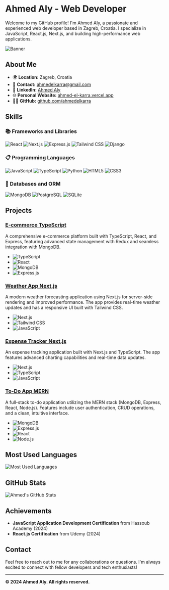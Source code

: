 # Ahmed Aly - Web Developer

Welcome to my GitHub profile! I'm Ahmed Aly, a passionate and experienced web developer based in Zagreb, Croatia. I specialize in JavaScript, React.js, Next.js, and building high-performance web applications.

![Banner](https://via.placeholder.com/1200x300?text=Welcome+to+My+GitHub+Profile)

## About Me

- 🌍 **Location:** Zagreb, Croatia
- 📧 **Contact:** [ahmedelkarra@gmail.com](mailto:ahmedelkarra@gmail.com)
- 💼 **LinkedIn:** [Ahmed Aly](https://www.linkedin.com/in/ahmedaly)
- 🌐 **Personal Website:** [ahmed-el-karra.vercel.app](https://ahmed-el-karra.vercel.app)
- 🧑‍💻 **GitHub:** [github.com/ahmedelkarra](https://github.com/ahmedelkarra)

## Skills

### 📚 Frameworks and Libraries

![React](https://img.shields.io/badge/React.js-85%25-blue?style=flat&logo=react&logoColor=white)
![Next.js](https://img.shields.io/badge/Next.js-75%25-black?style=flat&logo=next.js&logoColor=white)
![Express.js](https://img.shields.io/badge/Express.js-70%25-blue?style=flat&logo=express&logoColor=white)
![Tailwind CSS](https://img.shields.io/badge/Tailwind%20CSS-70%25-blue?style=flat&logo=tailwindcss&logoColor=white)
![Django](https://img.shields.io/badge/Django-60%25-green?style=flat&logo=django&logoColor=white)

### 📋 Programming Languages

![JavaScript](https://img.shields.io/badge/JavaScript-90%25-yellow?style=flat&logo=javascript&logoColor=white)
![TypeScript](https://img.shields.io/badge/TypeScript-80%25-blue?style=flat&logo=typescript&logoColor=white)
![Python](https://img.shields.io/badge/Python-70%25-blue?style=flat&logo=python&logoColor=white)
![HTML5](https://img.shields.io/badge/HTML5-85%25-orange?style=flat&logo=html5&logoColor=white)
![CSS3](https://img.shields.io/badge/CSS3-80%25-blue?style=flat&logo=css3&logoColor=white)

### 💾 Databases and ORM

![MongoDB](https://img.shields.io/badge/MongoDB-80%25-green?style=flat&logo=mongodb&logoColor=white)
![PostgreSQL](https://img.shields.io/badge/PostgreSQL-70%25-blue?style=flat&logo=postgresql&logoColor=white)
![SQLite](https://img.shields.io/badge/SQLite-60%25-blue?style=flat&logo=sqlite&logoColor=white)

## Projects

### [E-commerce TypeScript](https://github.com/username/e-commerce-typescript)
A comprehensive e-commerce platform built with TypeScript, React, and Express, featuring advanced state management with Redux and seamless integration with MongoDB.
- ![TypeScript](https://img.shields.io/badge/-TypeScript-blue?style=flat&logo=typescript&logoColor=white)
- ![React](https://img.shields.io/badge/-React.js-blue?style=flat&logo=react&logoColor=white)
- ![MongoDB](https://img.shields.io/badge/-MongoDB-green?style=flat&logo=mongodb&logoColor=white)
- ![Express.js](https://img.shields.io/badge/-Express.js-blue?style=flat&logo=express&logoColor=white)

### [Weather App Next.js](https://github.com/username/weather-app-next)
A modern weather forecasting application using Next.js for server-side rendering and improved performance. The app provides real-time weather updates and has a responsive UI built with Tailwind CSS.
- ![Next.js](https://img.shields.io/badge/-Next.js-black?style=flat&logo=next.js&logoColor=white)
- ![Tailwind CSS](https://img.shields.io/badge/-Tailwind%20CSS-blue?style=flat&logo=tailwindcss&logoColor=white)
- ![JavaScript](https://img.shields.io/badge/-JavaScript-yellow?style=flat&logo=javascript&logoColor=white)

### [Expense Tracker Next.js](https://github.com/username/expense-tracker-nextjs)
An expense tracking application built with Next.js and TypeScript. The app features advanced charting capabilities and real-time data updates.
- ![Next.js](https://img.shields.io/badge/-Next.js-black?style=flat&logo=next.js&logoColor=white)
- ![TypeScript](https://img.shields.io/badge/-TypeScript-blue?style=flat&logo=typescript&logoColor=white)
- ![JavaScript](https://img.shields.io/badge/-JavaScript-yellow?style=flat&logo=javascript&logoColor=white)

### [To-Do App MERN](https://github.com/username/to-do-app-mern)
A full-stack to-do application utilizing the MERN stack (MongoDB, Express, React, Node.js). Features include user authentication, CRUD operations, and a clean, intuitive interface.
- ![MongoDB](https://img.shields.io/badge/-MongoDB-green?style=flat&logo=mongodb&logoColor=white)
- ![Express.js](https://img.shields.io/badge/-Express.js-blue?style=flat&logo=express&logoColor=white)
- ![React](https://img.shields.io/badge/-React.js-blue?style=flat&logo=react&logoColor=white)
- ![Node.js](https://img.shields.io/badge/-Node.js-green?style=flat&logo=node.js&logoColor=white)

## Most Used Languages

![Most Used Languages](https://github-readme-stats.vercel.app/api/top-langs/?username=ahmedelkarra&layout=compact&theme=default)

## GitHub Stats

![Ahmed's GitHub Stats](https://github-readme-stats.vercel.app/api?username=ahmedelkarra&show_icons=true&hide_title=true&hide=prs&count_private=true&include_all_commits=true&theme=default)

## Achievements

- **JavaScript Application Development Certification** from Hassoub Academy (2024)
- **React.js Certification** from Udemy (2024)

## Contact

Feel free to reach out to me for any collaborations or questions. I'm always excited to connect with fellow developers and tech enthusiasts!

---

**© 2024 Ahmed Aly. All rights reserved.**
